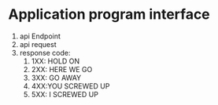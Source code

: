 # Application program interface
1. api Endpoint
2. api request
3. response code:
   1. 1XX: HOLD ON
   2. 2XX: HERE WE GO
   3. 3XX: GO AWAY
   4. 4XX:YOU SCREWED UP
   5. 5XX: I SCREWED UP